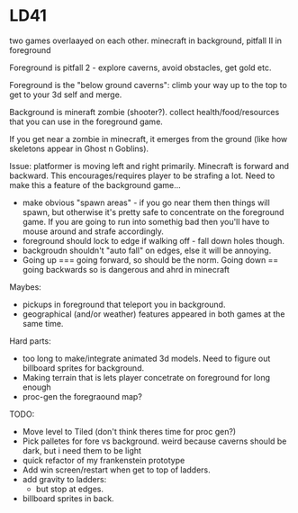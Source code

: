 # LD41

two games overlaayed on each other.
minecraft in background, pitfall II in foreground

Foreground is pitfall 2 - explore caverns, avoid obstacles, get gold etc.

Foreground is the "below ground caverns": climb your way up to the top to get to your 3d self and merge.

Background is mineraft zombie (shooter?). collect health/food/resources that you can use in the foreground game.

If you get near a zombie in minecraft, it emerges from the ground (like how skeletons appear in Ghost n Goblins).

Issue: platformer is moving left and right primarily. Minecraft is forward and backward. This encourages/requires player to be strafing a lot. Need to make this a feature of the background game...
  * make obvious "spawn areas" - if you go near them then things will spawn, but otherwise it's pretty safe to concentrate on the foreground game. If you are going to run into somethig bad then you'll have to mouse around and strafe accordingly.
  * foreground should lock to edge if walking off - fall down holes though.
  * backgroudn shouldn't "auto fall" on edges, else it will be annoying.
  * Going up === going forward, so should be the norm. Going down == going backwards so is dangerous and ahrd in minecraft

Maybes:
  * pickups in foreground that teleport you in background.
  * geographical (and/or weather) features appeared in both games at the same time.

Hard parts:
  * too long to make/integrate animated 3d models. Need to figure out billboard sprites for background.
  * Making terrain that is lets player concetrate on foreground for long enough
  * proc-gen the foregraound map?

TODO:
  * Move level to Tiled (don't think theres time for proc gen?)
  * Pick palletes for fore vs background. weird because caverns should be dark, but i need them to be light
  * quick refactor of my frankenstein prototype
  * Add win screen/restart when get to top of ladders.
  * add gravity to ladders:
    * but stop at edges.
  * billboard sprites in back.
